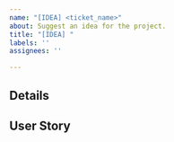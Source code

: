 ```yaml
---
name: "[IDEA] <ticket_name>"
about: Suggest an idea for the project.
title: "[IDEA] "
labels: ''
assignees: ''

---
```


## Details

## User Story
